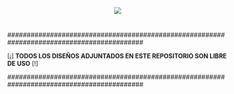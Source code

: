 <p align="center"><img src="https://user-images.githubusercontent.com/75953873/177235245-18684f89-9634-41ed-b838-d3db45ce094c.png"></p>

<h1 align="center"></h1>
###########################################################################################

 [¡] **TODOS LOS DISEÑOS ADJUNTADOS EN ESTE REPOSITORIO SON LIBRE DE USO** [!]

###########################################################################################
